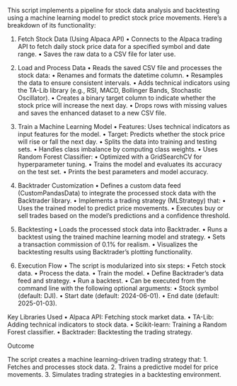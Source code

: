 This script implements a pipeline for stock data analysis and backtesting using a machine learning model to predict stock price movements. Here’s a breakdown of its functionality:

1. Fetch Stock Data (Using Alpaca API)
	•	Connects to the Alpaca trading API to fetch daily stock price data for a specified symbol and date range.
	•	Saves the raw data to a CSV file for later use.

2. Load and Process Data
	•	Reads the saved CSV file and processes the stock data:
	•	Renames and formats the datetime column.
	•	Resamples the data to ensure consistent intervals.
	•	Adds technical indicators using the TA-Lib library (e.g., RSI, MACD, Bollinger Bands, Stochastic Oscillator).
	•	Creates a binary target column to indicate whether the stock price will increase the next day.
	•	Drops rows with missing values and saves the enhanced dataset to a new CSV file.

3. Train a Machine Learning Model
	•	Features: Uses technical indicators as input features for the model.
	•	Target: Predicts whether the stock price will rise or fall the next day.
	•	Splits the data into training and testing sets.
	•	Handles class imbalance by computing class weights.
	•	Uses Random Forest Classifier:
	•	Optimized with a GridSearchCV for hyperparameter tuning.
	•	Trains the model and evaluates its accuracy on the test set.
	•	Prints the best parameters and model accuracy.

4. Backtrader Customization
	•	Defines a custom data feed (CustomPandasData) to integrate the processed stock data with the Backtrader library.
	•	Implements a trading strategy (MLStrategy) that:
	•	Uses the trained model to predict price movements.
	•	Executes buy or sell trades based on the model’s predictions and a confidence threshold.

5. Backtesting
	•	Loads the processed stock data into Backtrader.
	•	Runs a backtest using the trained machine learning model and strategy.
	•	Sets a transaction commission of 0.1% for realism.
	•	Visualizes the backtesting results using Backtrader’s plotting functionality.

6. Execution Flow
	•	The script is modularized into six steps:
	•	Fetch stock data.
	•	Process the data.
	•	Train the model.
	•	Define Backtrader’s data feed and strategy.
	•	Run a backtest.
	•	Can be executed from the command line with the following optional arguments:
	•	Stock symbol (default: DJI).
	•	Start date (default: 2024-06-01).
	•	End date (default: 2025-01-03).

Key Libraries Used
	•	Alpaca API: Fetching stock market data.
	•	TA-Lib: Adding technical indicators to stock data.
	•	Scikit-learn: Training a Random Forest classifier.
	•	Backtrader: Backtesting the trading strategy.

Outcome

The script creates a machine learning-driven trading strategy that:
	1.	Fetches and processes stock data.
	2.	Trains a predictive model for price movements.
	3.	Simulates trading strategies in a backtesting environment.

